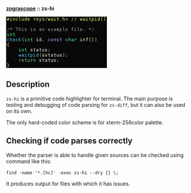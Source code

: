 **[zograscope][zograscope] :: zs-hi**

![Screenshot](data/example/screenshot.png)

## Description ##

`zs-hi` is a primitive code highlighter for terminal.  The main purpose is
testing and debugging of code parsing for `zs-diff`, but it can also be used on
its own.

The only hard-coded color scheme is for xterm-256color palette.

## Checking if code parses correctly ##

Whether the parser is able to handle given sources can be checked using command
like this:

```
find -name '*.[hc]' -exec zs-hi --dry {} \;
```

It produces output for files with which it has issues.

[zograscope]: ../../README.md
